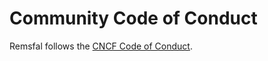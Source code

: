 # Community Code of Conduct

Remsfal follows the [CNCF Code of Conduct](https://github.com/cncf/foundation/blob/main/code-of-conduct.md).

